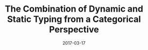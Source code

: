 ---
type: draft
authors:
  - Harley Eades III
  - Michael Townsend
title: "The Combination of Dynamic and Static Typing from a Categorical Perspective"
journal: "Under Review at Mathematical Foundations of Programming Semantics XXXIII"
note: "<strong>Submitted:</strong> March 17, 2017"
date: 2017-03-17
resource:
  type: pdf
  pdf-url: includes/pubs/MFPS17-Submission.pdf
---